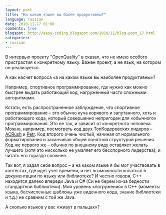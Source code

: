 ```yaml
---
layout: post
title: "На каком языке вы более продуктивны?"
language: russian
date: 2010-11-17 01:00
comments: true
blogspot: http://easy-coding.blogspot.com/2010/11/blog-post_17.html
categories:
- russian
---
```

В [интервью][Мое интервью] проекту "[OpenQuality][]" в сказал, что не имею особого пристрастия к конкретному языку. Важен проект, а не язык, на котором он реализуется.

[Мое интервью]: http://experience.openquality.ru/alexander-demin-interview/
[OpenQuality]: http://openquality.ru/

А как насчет вопроса «а на каком языке вы наиболее продуктивны»?

Например, спортивное программирование, где нужно как можно быстрее выдать работающий код, нагруженный часто сложными алгоритмами.

Кстати, есть распространенное заблуждение, что спортивное программирование – это обычно куча корявого и запутанного, хоть и работающего кода, который совершенно непригоден для «обычного» программирования. Это не так, и зависит от конкретного человека. Можно, например, посмотреть код двух ТопКодеровских лидеров – [ACRush][] и [Petr][]. Код второго очень чистый, начиная от нормального форматирования и заканчивая общей понятной структурой решения. Код же первого же – обычно по внешнему виду оставляет желать лучшего (хотя это нисколько не умаляет его бесспорного лидерства), и читать его гораздо сложнее.

[ACRush]: http://www.topcoder.com/tc?module=MemberProfile&cr=19849563&tab=alg
[Petr]: http://www.topcoder.com/tc?module=MemberProfile&cr=10574855&tab=alg

Так вот, я задал себе вопрос – а на каком языке я бы мог участвовать в контестах, где идет учет времени, и нет возможности копаться в документации по языку или библиотеке? И честно говоря, С++ находится далеко впереди Java и C# (Си не берем из-за бедности стандартной библиотеки). Мой уровень «погружения» в С++ (моменты языка, бесчисленные шаблоны уже виденного кода, знание библиотеки и т.д.) не сравним с той же Java.

А сколько языков у вас «живут в пальцах»?
